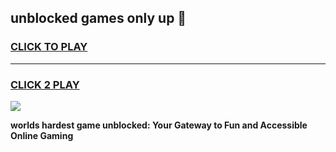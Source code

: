 
## unblocked games only up 👋
<h3>
<a href="https://premium.freeplayer.one?title=unblocked_games_only_up&ref=13F">CLICK TO PLAY</a></h3>
<hr>

<h3>
<a href="https://premium.freeplayer.one?title=unblocked_games_only_up&ref=13F">CLICK 2 PLAY</a>
  
</h3>

<a href="https://premium.freeplayer.one?title=unblocked_games_only_up&ref=12F/"><img src="https://clearcache.store/games.png"></a>


**worlds hardest game unblocked: Your Gateway to Fun and Accessible Online Gaming**
